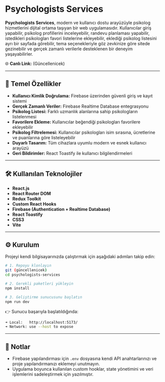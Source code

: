 # Psychologists Services

**Psychologists Services**, modern ve kullanıcı dostu arayüzüyle psikolog hizmetlerini dijital ortama taşıyan bir web uygulamasıdır. Kullanıcılar giriş yapabilir, psikolog profillerini inceleyebilir, randevu planlaması yapabilir, istedikleri psikologları favori listelerine ekleyebilir, eklediği psikolog listesini ayrı bir sayfada görebilir, tema seçenekleriyle göz zevkinize göre sitede gezinebilir ve gerçek zamanlı verilerle desteklenen bir deneyim yaşayabilirler.

🌐 **Canlı Link:** (Güncellenicek)

---

## 🧠 Temel Özellikler

- **Kullanıcı Kimlik Doğrulama:** Firebase üzerinden güvenli giriş ve kayıt sistemi
- **Gerçek Zamanlı Veriler:** Firebase Realtime Database entegrasyonu
- **Psikolog Listesi:** Farklı uzmanlık alanlarına sahip psikologların listelenmesi
- **Favorilere Ekleme:** Kullanıcılar beğendiği psikologları favorilere ekleyebilir
- **Psikolog Filtrelemesi:** Kullanıcılar psikologları isim sırasına, ücretlerine ve puanlarına göre listeleyebilir
- **Duyarlı Tasarım:** Tüm cihazlara uyumlu modern ve esnek kullanıcı arayüzü
- **Geri Bildirimler:** React Toastify ile kullanıcı bilgilendirmeleri

---

## 🛠️ Kullanılan Teknolojiler

- **React.js**
- **React Router DOM**
- **Redux Toolkit**
- **Custom React Hooks**
- **Firebase (Authentication + Realtime Database)**
- **React Toastify**
- **CSS3**
- **Vite**

---

## ⚙️ Kurulum

Projeyi kendi bilgisayarınızda çalıştırmak için aşağıdaki adımları takip edin:

```bash
# 1. Repoyu klonlayın
git (güncellenicek)
cd psychologists-services

# 2. Gerekli paketleri yükleyin
npm install

# 3. Geliştirme sunucusunu başlatın
npm run dev
```

👉 Sunucu başarıyla başlatıldığında:

```bash
➜ Local:   http://localhost:5173/
➜ Network: use --host to expose
```

---

## 📁 Notlar

- Firebase yapılandırması için `.env` dosyasına kendi API anahtarlarınızı ve proje yapılandırmanızı eklemeyi unutmayın.
- Uygulama boyunca kullanılan custom hooklar, state yönetimini ve veri işlemlerini sadeleştirmek için yazılmıştır.
